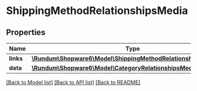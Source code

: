 # ShippingMethodRelationshipsMedia

## Properties
Name | Type | Description | Notes
------------ | ------------- | ------------- | -------------
**links** | [**\Rundum\Shopware6\Model\ShippingMethodRelationshipsMediaLinks**](ShippingMethodRelationshipsMediaLinks.md) |  | [optional] 
**data** | [**\Rundum\Shopware6\Model\CategoryRelationshipsMediaData**](CategoryRelationshipsMediaData.md) |  | [optional] 

[[Back to Model list]](../../README.md#documentation-for-models) [[Back to API list]](../../README.md#documentation-for-api-endpoints) [[Back to README]](../../README.md)

